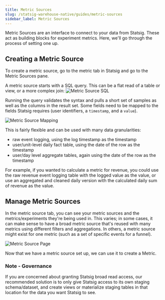```yaml
---
title: Metric Sources
slug: /statsig-warehouse-native/guides/metric-sources
sidebar_label: Metric Sources
---
```


Metric Sources are an interface to connect to your data from Statsig. These act as building blocks for experiment metrics. Here, we'll go through the process of setting one up.

## Creating a Metric Source

To create a metric source, go to the metric tab in Statsig and go to the Metric Sources pane.

A metric source starts with a SQL query. This can be a flat read of a table or view, or a more complex join:
![Metric Source SQL](https://user-images.githubusercontent.com/102695539/264088009-f466deb1-cc48-4672-8ff9-76f593637d7e.png)

Running the query validates the syntax and pulls a short set of samples as well as the columns in the result set. Some fields need to be mapped to the fields
Statsig requires (user identifiers, a `timestamp`, and a `value`).

![Metric Source Mapping](https://user-images.githubusercontent.com/102695539/264088003-9938e02b-c1fb-4a37-a503-e7e49157509a.png)

This is fairly flexible and can be used with many data granularities:

- raw event logging, using the log timestamp as the timestamp
- user/unit-level daily fact table, using the date of the row as the timestamp
- user/day level aggregate tables, again using the date of the row as the timestamp

For example, if you wanted to calculate a metric for revenue, you could use the raw revenue event
logging table with the logged value as the value, or use an aggregated and cleaned daily version
with the calculated daily sum of revenue as the value.

## Manage Metric Sources

In the metric source tab, you can see your metric sources and the metrics/experiments they're being used in. This varies; in some cases, it can make sense to have a broad metric source that's reused with many metrics using different filters and aggregations. In others, a metric source might exist for one metric (such as a set of specific events for a funnel).

![Metric Source Page](https://user-images.githubusercontent.com/102695539/264087800-18970974-b639-4d73-8977-e54de752ae0a.png)

Now that we have a metric source set up, we can use it to create a Metric.

### Note - Governance

If you are concerned about granting Statsig broad read access, our recommended solution is to only give Statsig access
to its own staging schema/dataset, and create views or materialize staging tables in that location for the data you want
Statsig to see.
